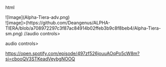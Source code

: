 html
<!DOCTYPE html>
 <head>![Image](Alpha-Tiera-adv.png)
  <body>
   <div>
    ![image]>(https://github.com/Deangenus/ALPHA-TIERA/blob/a708972297c3f87ac84914b02ffeb3b9c8f8beb4/Alpha-Tiera-sm.png)
   //audio controls>

 audio controls>
  <source src="horse.ogg" type="audio/ogg">
  <source src="horse.mp3" type="audio/mpeg">

</audio>https://open.spotify.com/episode/497zf526jouuAOqPo5cW8m?si=cbooQV3STKeadVeybgNOOQ















  

```


